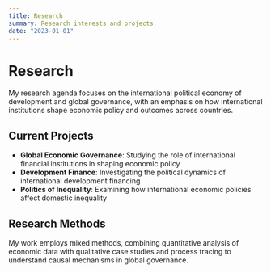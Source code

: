 ```yaml
---
title: Research
summary: Research interests and projects
date: "2023-01-01"
---
```


# Research

My research agenda focuses on the international political economy of development and global governance, with an emphasis on how international institutions shape economic policy and outcomes across countries.

## Current Projects

- **Global Economic Governance**: Studying the role of international financial institutions in shaping economic policy
- **Development Finance**: Investigating the political dynamics of international development financing
- **Politics of Inequality**: Examining how international economic policies affect domestic inequality

## Research Methods

My work employs mixed methods, combining quantitative analysis of economic data with qualitative case studies and process tracing to understand causal mechanisms in global governance.
